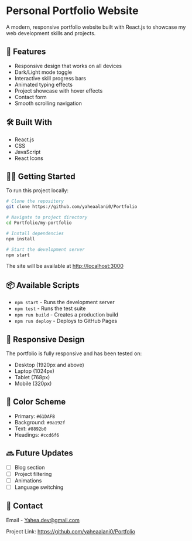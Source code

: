 # Personal Portfolio Website

A modern, responsive portfolio website built with React.js to showcase my web development skills and projects.

## 🚀 Features

- Responsive design that works on all devices
- Dark/Light mode toggle
- Interactive skill progress bars
- Animated typing effects
- Project showcase with hover effects
- Contact form
- Smooth scrolling navigation

## 🛠️ Built With

- React.js
- CSS
- JavaScript
- React Icons

## 🏃‍♂️ Getting Started

To run this project locally:

```bash
# Clone the repository
git clone https://github.com/yaheaalani0/Portfolio

# Navigate to project directory
cd Portfolio/my-portfolio

# Install dependencies
npm install

# Start the development server
npm start
```

The site will be available at [http://localhost:3000](http://localhost:3000)

## 📦 Available Scripts

- `npm start` - Runs the development server
- `npm test` - Runs the test suite
- `npm run build` - Creates a production build
- `npm run deploy` - Deploys to GitHub Pages

## 📱 Responsive Design

The portfolio is fully responsive and has been tested on:
- Desktop (1920px and above)
- Laptop (1024px)
- Tablet (768px)
- Mobile (320px)

## 🎨 Color Scheme

- Primary: `#61DAFB`
- Background: `#0a192f`
- Text: `#8892b0`
- Headings: `#ccd6f6`

## 🔜 Future Updates

- [ ] Blog section
- [ ] Project filtering
- [ ] Animations
- [ ] Language switching

## 📧 Contact

Email - Yahea.dev@gmail.com

Project Link: https://github.com/yaheaalani0/Portfolio

